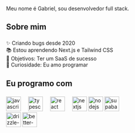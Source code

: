 <p align="left">Meu nome é Gabriel, sou desenvolvedor full stack.</p>

###

<h2 align="left">Sobre mim</h2>

###

<div align="left">

<p align="left">✨ Criando bugs desde 2020<br>📚 Estou aprendendo Next.js e Tailwind CSS<br>🎯 Objetivos: Ter um SaaS de sucesso<br>🎲 Curiosidade: Eu amo programar</p>

###

<h2 align="left">Eu programo com</h2>

###

<div align="left">
  <img src="https://cdn.jsdelivr.net/gh/devicons/devicon/icons/javascript/javascript-original.svg" height="40" alt="javascript logo"  />
  <img width="12" />
  <img src="https://cdn.jsdelivr.net/gh/devicons/devicon/icons/typescript/typescript-original.svg" height="40" alt="typescript logo"  />
  <img width="12" />
  <img src="https://cdn.jsdelivr.net/gh/devicons/devicon/icons/react/react-original.svg" height="40" alt="react logo"  />
  <img width="12" />
  <img src="https://cdn.jsdelivr.net/gh/devicons/devicon/icons/nextjs/nextjs-original.svg" height="40" alt="nextjs logo"  />
  <img src="https://cdn.jsdelivr.net/gh/devicons/devicon/icons/nodejs/nodejs-original.svg" height="40" alt="nodejs logo"  />
  <img src="https://img.icons8.com/?size=100&id=sH0rW2TvYdr9&format=png&color=000000" height="40" alt="supabase logo" />
</div>
  <img src="https://avatars.githubusercontent.com/u/108468352?s=200&v=4" height="40" alt="drizzle-orm logo" />
  <img src="https://avatars.githubusercontent.com/u/163827765?s=200&v=4" height="40" alt="better-auth logo" />
  

###
